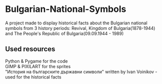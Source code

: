 # Bulgarian-National-Symbols
A project made to display historical facts about the Bulgarian national symbols from 3 history periods: Revival, Kingdom of Bulgaria(1878-1944) and The People's Republic of Bulgaria(09.09.1944 - 1989)

## Used resources
Python & Pygame for the code<br>
GIMP & PIXILART for the sprites<br>
"История на българските държавни символи" written by Ivan Voinikov - used for the historical facts
